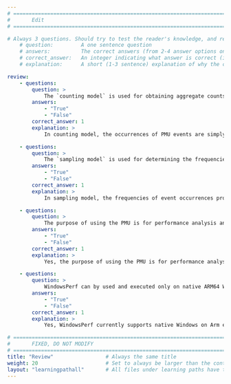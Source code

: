 ```yaml
---
# ================================================================================
#       Edit
# ================================================================================

# Always 3 questions. Should try to test the reader's knowledge, and reinforce the key points you want them to remember.
    # question:         A one sentence question
    # answers:          The correct answers (from 2-4 answer options only). Should be surrounded by quotes.
    # correct_answer:   An integer indicating what answer is correct (index starts from 0)
    # explanation:      A short (1-3 sentence) explanation of why the correct answer is correct. Can add additional context if desired

review:
    - questions:
        question: >
            The `counting model` is used for obtaining aggregate counts of occurrences of special events.
        answers:
            - "True"
            - "False"
        correct_answer: 1
        explanation: >
            In counting model, the occurrences of PMU events are simply aggregated over given time period.

    - questions:
        question: >
            The `sampling model` is used for determining the frequencies of event occurrences produced by program locations at the function, basic block, and/or instruction levels.
        answers:
            - "True"
            - "False"
        correct_answer: 1
        explanation: >
            In sampling model, the frequencies of event occurrences produced by program determine "hot" locations at the function, basic block, and/or instruction levels.

    - questions:
        question: >
            The purpose of using the PMU is for performance analysis and debugging.
        answers:
            - "True"
            - "False"
        correct_answer: 1
        explanation: >
            Yes, the purpose of using the PMU is for performance analysis and debugging. The PMU provides a range of events, such as cache miss, TLB miss, CPU cycles, executed instructions, for performance profiling and debugging. The PMU can be used by performance analysis tools.

    - questions:
        question: >
            WindowsPerf can by used and executed only on native ARM64 WOA hardware, and not in virtual environment.
        answers:
            - "True"
            - "False"
        correct_answer: 1
        explanation: >
            Yes, WindowsPerf currently supports native Windows on Arm environment only!

# ================================================================================
#       FIXED, DO NOT MODIFY
# ================================================================================
title: "Review"                 # Always the same title
weight: 20                      # Set to always be larger than the content in this path
layout: "learningpathall"       # All files under learning paths have this same wrapper
---
```

